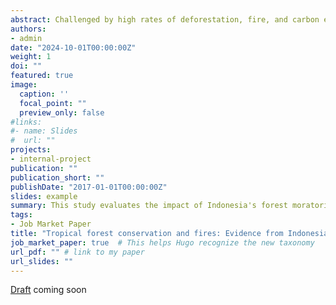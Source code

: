 ```yaml
---
abstract: Challenged by high rates of deforestation, fire, and carbon emissions, the Indonesian government initiated a forest moratorium to curb deforestation and protect the peatland (wetland) ecosystem. While previous studies have found that the moratorium moderately reduces forest loss rates in protected areas, this paper provides new evidence on its impact on fire—another environmental hazard often associated with tropical deforestation. Using a matched difference-in-differences framework, I show that the moratorium fails to deliver co-benefits of fire reduction while curbing deforestation. Compared to land outside the moratorium boundaries, the protected peatlands are exposed to 18% more fires than in pre-treatment periods. The non-decreasing fires within the protected areas are not attributed to direct encroachment for oil palm expansion. Instead, the heightened fire risk during 2013-2015 resulted from spatial spillovers from the later converted plantations in the neighborhood. This finding suggests that without complementary measures of land management, the place-based tropical forest conservation that officially removes the possibility of the protected land being held by private properties, may exacerbate fire risk. 
authors:
- admin
date: "2024-10-01T00:00:00Z"
weight: 1
doi: ""
featured: true
image:
  caption: ''
  focal_point: ""
  preview_only: false
#links:
#- name: Slides
#  url: ""
projects:
- internal-project
publication: ""
publication_short: ""
publishDate: "2017-01-01T00:00:00Z"
slides: example
summary: This study evaluates the impact of Indonesia's forest moratorium on fire activity, where fire is commonly used for agricultural preparation. While the moratorium has halted land conversions in protected areas, it has not achieved expected environmental benefits, such as reduced fires and smoke. The puzzle is unpacked utilizing the agricultural land use change captured by a time series of high-resolution Earth observations. 
tags:
- Job Market Paper
title: "Tropical forest conservation and fires: Evidence from Indonesia"
job_market_paper: true  # This helps Hugo recognize the new taxonomy
url_pdf: "" # link to my paper
url_slides: ""
---
```


[Draft](https://docs.hugoblox.com/content/writing-markdown-latex/) coming soon
